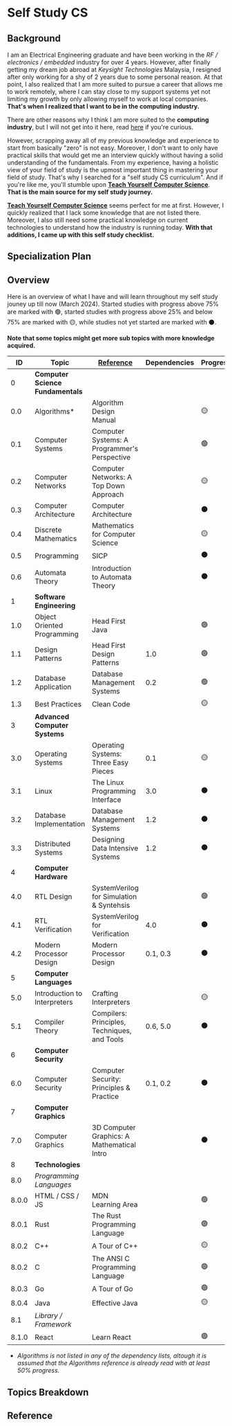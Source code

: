 # Self Study CS

## Background
I am an Electrical Engineering graduate and have been working in the *RF /
electronics / embedded* industry for over 4 years. However, after finally
getting my dream job abroad at *Keysight Technologies* Malaysia, I resigned
after only working for a shy of 2 years due to some personal reason. At that
point, I also realized that I am more suited to pursue a career that allows me
to work remotely, where I can stay close to my support systems yet not limiting
my growth by only allowing myself to work at local companies. **That's when I
realized that I want to be in the computing industry.**

There are other reasons why I think I am more suited to the **computing
industry**, but I will not get into it here, read [here]() if you're curious.

However, scrapping away all of my previous knowledge and experience to start
from basically "zero" is not easy. Moreover, I don't want to only have practical
skills that would get me an interview quickly without having a solid
understanding of the fundamentals. From my experience, having a holistic view of
your field of study is the upmost important thing in mastering your field of
study. That's why I searched for a "self study CS curriculum". And if you're
like me, you'll stumble upon [**Teach Yourself Computer
Science**](https://teachyourselfcs.com/). **That is the main source for my self
study journey.**

[**Teach Yourself Computer Science**](https://teachyourselfcs.com/) seems
perfect for me at first. However, I quickly realized that I lack some knowledge
that are not listed there. Moreover, I also still need some practical knowledge
on current technologies to understand how the industry is running today. **With
that additions, I came up with this self study checklist.**

## Specialization Plan

## Overview
Here is an overview of what I have and will learn throughout my self study
jouney up till now (March 2024). Started studies with progress above 75% are
marked with 🟢, started studies with progress above 25% and below 75% are
marked with 🟡, while studies not yet started are marked with ⚫.

**Note that some topics might get more sub topics with more knowledge acquired.**

| ID    | Topic                             | [Reference](#reference)                      | Dependencies | Progress   |
|-------|-----------------------------------|----------------------------------------------|--------------|------------|
| 0     | **Computer Science Fundamentals** |                                              |              |            |
| 0.0   | Algorithms*                       | Algorithm Design Manual                      |              | 🟡         |
| 0.1   | Computer Systems                  | Computer Systems: A Programmer's Perspective |              | 🟢         |
| 0.2   | Computer Networks                 | Computer Networks: A Top Down Approach       |              | 🟡         |
| 0.3   | Computer Architecture             | Computer Architecture                        |              | ⚫         |
| 0.4   | Discrete Mathematics              | Mathematics for Computer Science             |              | 🟡         |
| 0.5   | Programming                       | SICP                                         |              | ⚫         |
| 0.6   | Automata Theory                   | Introduction to Automata Theory              |              | ⚫         |
| 1     | **Software Engineering**          |                                              |              |            |
| 1.0   | Object Oriented Programming       | Head First Java                              |              | 🟢         |
| 1.1   | Design Patterns                   | Head First Design Patterns                   | 1.0          | 🟢         |
| 1.2   | Database Application              | Database Management Systems                  | 0.2          | 🟢         |
| 1.3   | Best Practices                    | Clean Code                                   |              | 🟡         |
| 3     | **Advanced Computer Systems**     |                                              |              |            |
| 3.0   | Operating Systems                 | Operating Systems: Three Easy Pieces         | 0.1          | 🟡         |
| 3.1   | Linux                             | The Linux Programming Interface              | 3.0          | ⚫         |
| 3.2   | Database Implementation           | Database Management Systems                  | 1.2          | ⚫         |
| 3.3   | Distributed Systems               | Designing Data Intensive Systems             | 1.2          | ⚫         |
| 4     | **Computer Hardware**             |                                              |              |            |
| 4.0   | RTL Design                        | SystemVerilog for Simulation & Syntehsis     |              | 🟢         |
| 4.1   | RTL Verification                  | SystemVerilog for Verification               | 4.0          | ⚫         |
| 4.2   | Modern Processor Design           | Modern Processor Design                      | 0.1, 0.3     | ⚫         |
| 5     | **Computer Languages**            |                                              |              |            |
| 5.0   | Introduction to Interpreters      | Crafting Interpreters                        |              | 🟡         |
| 5.1   | Compiler Theory                   | Compilers: Principles, Techniques, and Tools | 0.6, 5.0     | ⚫         |
| 6     | **Computer Security**             |                                              |              |            |
| 6.0   | Computer Security                 | Computer Security: Principles & Practice     | 0.1, 0.2     | ⚫         |
| 7     | **Computer Graphics**             |                                              |              |            |
| 7.0   | Computer Graphics                 | 3D Computer Graphics: A Mathematical Intro   |              | ⚫         |
| 8     | **Technologies**                  |                                              |              |            |
| 8.0   | *Programming Languages*           |                                              |              |            |
| 8.0.0 | HTML / CSS / JS                   | MDN Learning Area                            |              | 🟢         |
| 8.0.1 | Rust                              | The Rust Programming Language                |              | 🟢         |
| 8.0.2 | C++                               | A Tour of C++                                |              | 🟡         |
| 8.0.2 | C                                 | The ANSI C Programming Language              |              | 🟢         |
| 8.0.3 | Go                                | A Tour of Go                                 |              | 🟢         |
| 8.0.4 | Java                              | Effective Java                               |              | 🟡         |
| 8.1   | *Library / Framework*             |                                              |              |            |
| 8.1.0 | React                             | Learn React                                  |              | 🟢         |

* *Algorithms is not listed in any of the dependency lists, altough it is
  assumed that the Algorithms reference is already read with at least 50%
  progress.*

## Topics Breakdown

## Reference
